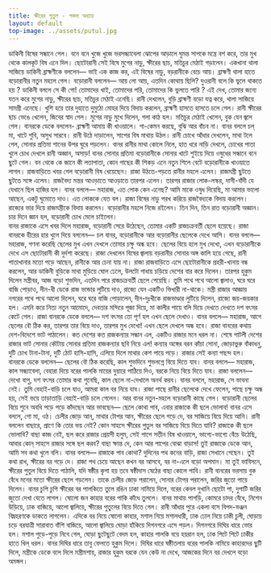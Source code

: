 ```yaml
---
title: ক্ষীরের পুতুল - পঞ্চম অধ্যায়
layout: default
top-image: ../assets/putul.jpg
---
```

ডাকিনী বিষের সন্ধানে গেল। বনে বনে খুজে খুজে ভরসন্ধ্যাবেলা ঝােপের আড়ালে ঘুমন্ত সাপকে মন্ত্রে বশ করে, তার মুখ থেকে কালকূট বিষ এনে দিল।
      ছােটোরানী সেই বিষে মুগের নাড়ু, ক্ষীরের ছাচ, মতিচুর মেঠাই গড়ালেন। একখানা থালা সাজিয়ে ডাকিনী ব্রাহ্মণীকে বললেন— ভাই এক কাজ কর, এই বিষের নাড়ু, বড়রানীকে বেচে আয়।
      ব্রাহ্মণী থালা হাতে বড়ােরানীর নতুন মহলে গেল।
      বড়ােরানী বললেন— আয় লাে আয়, এতদিন কোথায় ছিলি? দুওরানী বলে কি ভুলে থাকতে হয় ?
      ডাকিনী বললে সে কী গাে! তােমাদের খাই, তােমাদের পরি, তােমাদের কি ভুলতে পারি ? এই দেখ, তােমার জন্যে যতন করে মুগের নাড়ু, ক্ষীরের ছাচ, মতিচুর মেঠাই এনেছি।
      রানী দেখলেন, বুড়ি ব্রাহ্মণী বড়ো যত্ন করে, থালা সাজিয়ে সামগ্রী এনেছে। খুশি হয়ে তার দুহাতে দুমুঠো মােহর দিয়ে বিদায় করলেন, ব্রাহ্মণী হাসতে হাসতে চলে গেল।
      রানী ক্ষীরের ছাচ ভেঙে খেলেন, জিবের স্বাদ গেল। মুগের নাড়ু মুখে দিলেন, গলা কাঠ হল। মতিচুর মেঠাই খেলেন, বুক যেন জ্বলে গেল। বানরকে ডেকে বললেন- ব্রাহ্মণী আমায় কী খাওয়ালে। গা-কেমন করছে, বুঝি আর বাঁচব না।
      বানর বললে চল্ মা, খাটে শুবি, অসুখ সারবে। রানী উঠে দাড়ালেন, সাপের বিষ মাথায় উঠল। রানী চোখে আঁধার দেখলেন, মাথা টলে গেল, সােনার প্রতিমা শানের উপর ঘুরে পড়লেন।
      বানর রানীর মাথা কোলে নিলে, হাত ধরে নাড়ি দেখলে, চোখের পাতা খুলে চোখ দেখলে রানী অজ্ঞান, অসাড়!
      বানর সােনার প্রতিমা বড়ােরানীকে সােনার খাটে শুইয়ে দিয়ে ওষুধের সন্ধানে বনে ছুটে গেল। বন থেকে কে জানে কী লতাপাতা, কোন গাছের কী শিকড় এনে নতুন শিলে বেটে বড়ােরানীকে খাওয়াতে লাগল।
      রাজবাড়িতে খবর গেল বড়ােরানী বিষ খেয়েছেন। রাজা উঠতে-পড়তে রানীর মহলে এলেন। রাজমন্ত্রী ছুটতে ছুটতে সঙ্গে এলেন। রাজবৈদ্য মন্তর আওড়াতে আওড়াতে তারপর এলেন। তারপর রাজার লােক-লস্কর, দাসী-বাঁদী যে যেখানে ছিল হাজির হল।
      বানর বললে— মহারাজ, এত লােক কেন এনেছ? আমি মাকে ওষুধ দিয়েছি, মা আমার ভালাে আছেন, একটু ঘুমােতে দাও। এত লােককে যেত বল। রাজা বিষের নাড়ু পরখ করিয়ে রাজবৈদ্যকে বিদায় করলেন। রাজ্যের ভার দিয়ে রাজমন্ত্রীকে বিদায় করলেন। বড়ােরানীর মহলে নিজে রইলেন।
      তিন দিন, তিন রাত বড়ােরানী অজ্ঞান। চার দিনে জ্ঞান হল, বড়ােরানী চোখ মেলে চাইলেন।<br>
      বানর রাজাকে এসে খবর দিলে মহারাজ, বড়ােরানী সেরে উঠেছেন, তােমার একটি রাজচক্রবর্তী ছেলে হয়েছে।
      রাজা বানরকে হীরের হার খুলে দিয়ে বললেন— চল বানর, বড়ােরানীকে আর বড়ােরানীর ছেলেকে দেখে আসি।
      বানর বললে— মহারাজ, গণনা করেছি ছেলের মুখ এখন দেখলে তোমার চক্ষু অন্ধ হবে। ছেলের বিয়ে হলে মুখ দেখাে, এখন বড়ােরানীকে দেখে এস ছোটোরানী কী দুর্দশা করেছে।
      রাজা দেখলেন বিষের জ্বালায় বড়রানীর সােনার অঙ্গ কালি হয়ে গেছে, রানী পাতাখানার মতো পড়ে আছেন, রানীকে আর চেনা যায় না।
      রাজা রাজবাড়িতে এসে ছােটোরানীকে প্রহরী-খানায় বন্ধ করলেন, আর ডাকিনী বুড়িকে মাথা মুড়িয়ে ঘোল ঢেলে, উলটো গাধায় চড়িয়ে দেশের বার করে দিলেন।
      তারপর হুকুম দিলেন মন্ত্রীবর, আজ বড়ো শুভদিন, এতদিন পরে রাজচক্রবর্তী ছেলে পেয়েছি। তুমি পথে পথে আলো জ্বালাও, ঘরে ঘরে বাজি পােড়াও, দীন-ধী ডেকে রাজ ভান্ডার লুটিয়ে দাও, রাজ্যে যেন একটিও ভিখারী না-থাকে।
      মন্ত্রী রাজার আজ্ঞায় নগরের পথে পথে আলাে দিলেন, ঘরে ঘরে বাজি পােড়ালেন, দীন-দুঃখীকে রাজভাণ্ডার লুটিয়ে দিলেন, রাজ্যে জয়-জয়কার হল।
      এমনি করে নিত্য নতুন আমােদে, দেবতার মন্দিরে পূজা দিয়ে, মা কালীর পায়ে বলি দিয়ে দেখতে দেখতে দশ বৎসর কেটে গেল।
      রাজা বানরকে ডেকে বললে— দশ বৎসর তো পূর্ণ হল এখন ছেলে দেখাও।
      বানর বললে— মহারাজ, আগে ছেলের বৌ ঠিক কর, তারপর তার বিয়ে দাও, তারপর মুখ দেখাে! এখন ছেলে দেখলে অন্ধ হবে।
      রাজা বানরের কথায় দেশ-বিদেশে ভাট পাঠালেন। কত দেশের কত রাজকন্যার সন্ধান এল, একটিও রাজার মনে ধরল না। শেষে পাটলী দেশের রাজার ভাট সােনার কৌটায় সােনার প্রতিমা রাজকন্যার ছবি নিয়ে এল! কন্যার অঙ্গের বরন কাঁচা সােনা, জোড়াভুরু বাঁকাধনু, দুটি চোখ টানা-টানা, দুটি ঠোট হাসি-হাসি, এলিয়ে দিলে মাথার কেশ পায়ে পড়ে। রাজার সেই কন্যা পছন্দ হল।
      বানরকে ডেকে বললেন— ছেলের বৌ ঠিক করেছি, কাল শুভদিনে শুভলগ্নে বিয়ে দিতে যাব।
      বানর বললে— মহারাজ, কাল সন্ধ্যাবেলা, বেহারা দিয়ে বরের পালকি মায়ের দুয়ারে পাঠিয়ে দিও, বরকে নিয়ে বিয়ে দিতে যাব।
      রাজা বললেন— দেখাে বাপু, দশ বৎসর তােমার কথা শুনেছি, কাল ছেলে না-দেখালে অনর্থ করব।
      বানর বললে, মহারাজ, সে ভাবনা নেই। তুমি বেহাই-বাড়ি চলে যাও, আমরা কাল বর নিয়ে যাব।
      রাজা পাছে রানীর ছেলেকে দেখে ফেলেন, পাছে চক্ষু অন্ধ হয়, সেই ভয়ে তাড়াতাড়ি বেহাই-বাড়ি চলে গেলেন।
      আর বানর নতুন-মহলে বড়ােরানী কাছে গেল। বড়ােরানী ছেলের বিয়ে শুনে অবধি পড়ে পড়ে কাঁদছেন আর ভাবছেন— ছেলে কোথা পাব, এবার রাজাকে কী ছলে ভােলাব!
      বানর এসে বললে, গাে মা, ওঠ। চেলীর জোড় আন্, মাথার টোপর আন, ক্ষীরের ছেলে গড়ে দে, বর সাজিয়ে বিয়ে দিয়ে আনি।
      রানী বললেন বাছারে, প্রাণে কি তাের ভয় নেই? কোন সাহসে ক্ষীরের পুতুল বর সাজিয়ে বিয়ে দিতে যাবি? রাজাকে কী ছলে ভােলাবি? বাছা কাজ নেই, ছল করে রাজার প্রেয়সী হলুম, সেই পাপে সতীন বিষ খাওয়ালে, ভাগ্যে-ভাগ্যে বেঁচে উঠেছি, আবার কোন্ সাহসে রাজার সঙ্গে ছল করব? বাছা ক্ষান্ত দে, কেন আর পাপের বােঝা বাড়াস! তুই রাজাকে ডেকে আন, আমি সব কথা খুলে বলি।
      বানর বললে— রাজাকে পাব কোথা? দুদিনের পথ কনের বাড়ি, রাজা সেখানে গেছেন। তুই কথা রাখ, ক্ষীরের বর গড়ে দে। রাজা পথ চেয়ে আছেন কখন বর আসবে, বর না-এলে বড়াে অপমান। মা তুই ভাবিসনে, ক্ষীরের পুতুল বিয়ে দিতে পাঠালি, যদি ষষ্ঠীর কৃপা হয় তবে ষষ্ঠীদাস ষেঠের বাছা কোলে পাবি।
      রানী বানরের ভরসায় বুক বেঁধে মনের মতাে ক্ষীরের ছেলে গড়লেন। তাকে চেলীর জোড় পরালেন, সােনার টোপর পরালেন, জরির জুতো পায়ে দিলেন।
      বানর চুপি চুপি ক্ষীরের বর পালকিতে তুলে রঙিন ঢাকা নামিয়ে দিলে, বরের কেবল দুখানি ছােটো পা, দুপাটি জরির জুতো দেখা যেতে লাগল।
      ষোলো জন কাহার বরের পাকি কাঁধে তুললে। বানর মাথায় পাগড়ি, কোমরে চাদর বেঁধে, নিশেন উড়িয়ে, ঢাক বাজিয়ে, আলো জ্বালিয়ে, ক্ষীরের পুতুলের বিয়ে দিতে গেল। রানী আঁধার পুরে একলা বসে বিপদ-ভঞ্জন বিঘ্নহরণকে ডাকতে লাগলেন।
      এদিকে বর নিয়ে ষোলো কাহার, মশাল নিয়ে মশালধারী, ঢাক ঢােল নিয়ে ঢাকী চুলী, ঘােড়ায় চড়ে বরযাত্রী সারাবাত বাঁশি বাজিয়ে, আলাে জ্বালিয়ে ঘােড়া হাঁকিয়ে দিগনগরে এসে পড়ল।
      দিগনগরে দিঘির ধারে ভাের হল। মশাল পুড়ে-পুড়ে নিবে গেল, ঘােড়া ছুটেছুটে বেদম হল, কাহার পালকি বয়ে হয়রান হল, ঢাক পিটে পিটে ঢাকীর হাতে খিল্ ধরল।
      বানর দিঘির ধারে তাবু ফেলতে হুকুম দিলে। দিঘির ধারে ষষ্ঠীতলায় বরের পালকি নামিয়ে কাহারদের ছুটি দিলে, মন্ত্রীকে ডেকে বলে দিলে মন্ত্রীমশায়, রাজার হুকুম বরকে যেন কেউ না দেখে, আজকের দিনে বর দেখলে বড়াে অমঙ্গল।
